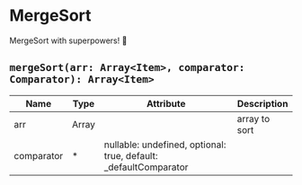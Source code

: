 # MergeSort

MergeSort with superpowers! 💪

## `mergeSort(arr: Array<Item>, comparator: Comparator): Array<Item>`

| Name       | Type        | Attribute                                                         | Description   |
| ---------- | ----------- | ----------------------------------------------------------------- | ------------- |
| arr        | Array<Item> |                                                                   | array to sort |
| comparator | \*          | nullable: undefined, optional: true, default: \_defaultComparator |
